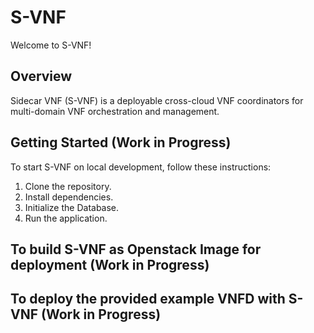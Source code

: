 # S-VNF

Welcome to S-VNF!

## Overview

Sidecar VNF (S-VNF) is a deployable cross-cloud VNF coordinators for multi-domain VNF orchestration and management.

## Getting Started (Work in Progress)

To start S-VNF on local development, follow these instructions:

1. Clone the repository.
2. Install dependencies.
3. Initialize the Database.
4. Run the application.

## To build S-VNF as Openstack Image for deployment (Work in Progress)

## To deploy the provided example VNFD with S-VNF (Work in Progress)